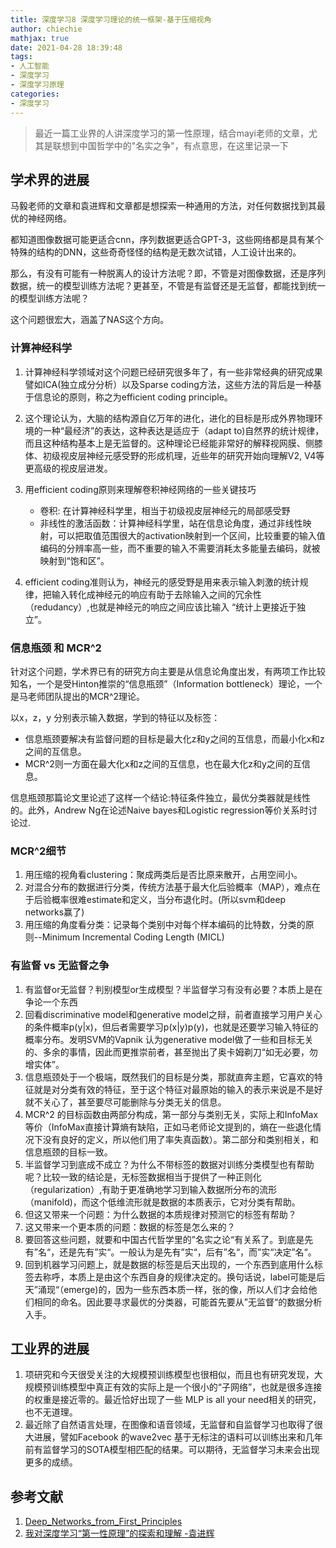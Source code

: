 ```yaml
---
title: 深度学习8 深度学习理论的统一框架-基于压缩视角
author: chiechie
mathjax: true
date: 2021-04-28 18:39:48
tags: 
- 人工智能
- 深度学习
- 深度学习原理
categories: 
- 深度学习
---
```


> 最近一篇工业界的人讲深度学习的第一性原理，结合mayi老师的文章，尤其是联想到中国哲学中的"名实之争"，有点意思，在这里记录一下


## 学术界的进展

马毅老师的文章和袁进辉和文章都是想探索一种通用的方法，对任何数据找到其最优的神经网络。

都知道图像数据可能更适合cnn，序列数据更适合GPT-3，这些网络都是具有某个特殊的结构的DNN，这些奇奇怪怪的结构是无数次试错，人工设计出来的。

那么，有没有可能有一种脱离人的设计方法呢？即，不管是对图像数据，还是序列数据，统一的模型训练方法呢？更甚至，不管是有监督还是无监督，都能找到统一的模型训练方法呢？

这个问题很宏大，涵盖了NAS这个方向。

### 计算神经科学

1. 计算神经科学领域对这个问题已经研究很多年了，有一些非常经典的研究成果譬如ICA(独立成分分析）以及Sparse coding方法，这些方法的背后是一种基于信息论的原则，称之为efficient coding principle。
2. 这个理论认为，大脑的结构源自亿万年的进化，进化的目标是形成外界物理环境的一种“最经济”的表达，这种表达是适应于（adapt to)自然界的统计规律，而且这种结构基本上是无监督的。这种理论已经能非常好的解释视网膜、侧膝体、初级视皮层神经元感受野的形成机理，近些年的研究开始向理解V2, V4等更高级的视皮层进发。
3. 用efficient coding原则来理解卷积神经网络的一些关键技巧
   
    - 卷积: 在计算神经科学里，相当于初级视皮层神经元的局部感受野
    - 非线性的激活函数：计算神经科学里，站在信息论角度，通过非线性映射，可以把取值范围很大的activation映射到一个区间，比较重要的输入值编码的分辨率高一些，而不重要的输入不需要消耗太多能量去编码，就被映射到“饱和区”。
4. efficient coding准则认为，神经元的感受野是用来表示输入刺激的统计规律，把输入转化成神经元的响应有助于去除输入之间的冗余性（redudancy）,也就是神经元的响应之间应该比输入 “统计上更接近于独立”。




### 信息瓶颈 和 MCR^2

针对这个问题，学术界已有的研究方向主要是从信息论角度出发，有两项工作比较知名，一个是受Hinton推崇的“信息瓶颈”（Information bottleneck）理论，一个是马老师团队提出的MCR^2理论。

以x，z，y 分别表示输入数据，学到的特征以及标签：

- 信息瓶颈要解决有监督问题的目标是最大化z和y之间的互信息，而最小化x和z之间的互信息。
- MCR^2则一方面在最大化x和z之间的互信息，也在最大化z和y之间的互信息。

信息瓶颈那篇论文里论述了这样一个结论:特征条件独立，最优分类器就是线性的。此外，Andrew Ng在论述Naive bayes和Logistic regression等价关系时讨论过.

### MCR^2细节

1. 用压缩的视角看clustering：聚成两类后是否比原来散开，占用空间小。
2. 对混合分布的数据进行分类，传统方法基于最大化后验概率（MAP），难点在于后验概率很难estimate和定义，当分布退化时。(所以svm和deep networks赢了)
3. 用压缩的角度看分类：记录每个类别中对每个样本编码的比特数，分类的原则--Minimum Incremental Coding Length (MICL)


### 有监督 vs 无监督之争

1. 有监督or无监督？判别模型or生成模型？半监督学习有没有必要？本质上是在争论一个东西
2. 回看discriminative model和generative model之辩，前者直接学习用户关心的条件概率p(y|x)，但后者需要学习p(x|y)p(y)，也就是还要学习输入特征的概率分布。发明SVM的Vapnik 认为generative model做了一些和目标无关的、多余的事情，因此而更推崇前者，甚至抛出了奥卡姆剃刀“如无必要，勿增实体”。
3. 信息瓶颈处于一个极端，既然我们的目标是分类，那就直奔主题，它喜欢的特征就是对分类有效的特征，至于这个特征对最原始的输入的表示来说是不是好就不关心了，甚至要尽可能删除与分类无关的信息。
4. MCR^2 的目标函数由两部分构成，第一部分与类别无关，实际上和InfoMax等价（InfoMax直接计算熵有缺陷，正如马老师论文提到的，熵在一些退化情况下没有良好的定义，所以他们用了率失真函数）。第二部分和类别相关，和信息瓶颈的目标一致。
5. 半监督学习到底成不成立？为什么不带标签的数据对训练分类模型也有帮助呢？比较一致的结论是，无标签数据相当于提供了一种正则化（regularization）,有助于更准确地学习到输入数据所分布的流形（manifold)，而这个低维流形就是数据的本质表示，它对分类有帮助。
6. 但这又带来一个问题：为什么数据的本质规律对预测它的标签有帮助？
7. 这又带来一个更本质的问题：数据的标签是怎么来的？
8. 要回答这些问题，就要和中国古代哲学里的”名实之论“有关系了。到底是先有”名“，还是先有”实“。一般认为是先有”实“，后有”名“，而”实“决定”名“。
9. 回到机器学习问题上，就是数据的标签是后天出现的，一个东西到底用什么标签去称呼，本质上是由这个东西自身的规律决定的。换句话说，label可能是后天”涌现“（emerge)的，因为一些东西本质一样，张的像，所以人们才会给他们相同的命名。因此要寻求最优的分类器，可能首先要从”无监督“的数据分析入手。

## 工业界的进展

1. 项研究和今天很受关注的大规模预训练模型也很相似，而且也有研究发现，大规模预训练模型中真正有效的实际上是一个很小的“子网络”，也就是很多连接的权重是接近零的。最近恰好出现了一些 MLP is all your need相关的研究，也不无道理。
2. 最近除了自然语言处理，在图像和语音领域，无监督和自监督学习也取得了很大进展，譬如Facebook 的wave2vec 基于无标注的语料可以训练出来和几年前有监督学习的SOTA模型相匹配的结果。可以期待，无监督学习未来会出现更多的成绩。


## 参考文献
1. [Deep_Networks_from_First_Principles](https://cmsa.fas.harvard.edu/wp-content/uploads/2021/04/Deep_Networks_from_First_Principles.pdf)
2. [我对深度学习“第一性原理”的探索和理解
-袁进辉](https://mp.weixin.qq.com/s/no0u_6m3Ima8YlmV7msGqQ)
